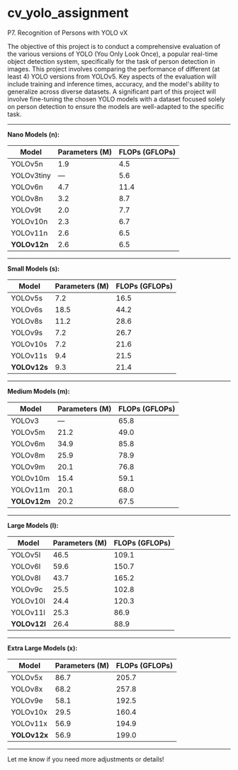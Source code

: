 # cv_yolo_assignment

P7. Recognition of Persons with YOLO vX

The objective of this project is to conduct a comprehensive evaluation of the various versions of YOLO (You Only Look Once), a popular real-time object detection system, specifically for the task of person detection in images. This project involves comparing the performance of different (at least 4) YOLO versions from YOLOv5. Key aspects of the evaluation will include training and inference times, accuracy, and the model's ability to generalize across diverse datasets. A significant part of this project will involve fine-tuning the chosen YOLO models with a dataset focused solely on person detection to ensure the models are well-adapted to the specific task.

---

**Nano Models (n):**

| Model      | Parameters (M) | FLOPs (GFLOPs) |
|------------|----------------|----------------|
| YOLOv5n    | 1.9            | 4.5            |
| YOLOv3tiny | —              | 5.6            |
| YOLOv6n    | 4.7            | 11.4           |
| YOLOv8n    | 3.2            | 8.7            |
| YOLOv9t    | 2.0            | 7.7            |
| YOLOv10n   | 2.3            | 6.7            |
| YOLOv11n   | 2.6            | 6.5            |
| **YOLOv12n** | 2.6          | 6.5            |

---

**Small Models (s):**

| Model      | Parameters (M) | FLOPs (GFLOPs) |
|------------|----------------|----------------|
| YOLOv5s    | 7.2            | 16.5           |
| YOLOv6s    | 18.5           | 44.2           |
| YOLOv8s    | 11.2           | 28.6           |
| YOLOv9s    | 7.2            | 26.7           |
| YOLOv10s   | 7.2            | 21.6           |
| YOLOv11s   | 9.4            | 21.5           |
| **YOLOv12s** | 9.3          | 21.4           |

---

**Medium Models (m):**

| Model      | Parameters (M) | FLOPs (GFLOPs) |
|------------|----------------|----------------|
| YOLOv3     | —              | 65.8           |
| YOLOv5m    | 21.2           | 49.0           |
| YOLOv6m    | 34.9           | 85.8           |
| YOLOv8m    | 25.9           | 78.9           |
| YOLOv9m    | 20.1           | 76.8           |
| YOLOv10m   | 15.4           | 59.1           |
| YOLOv11m   | 20.1           | 68.0           |
| **YOLOv12m** | 20.2         | 67.5           |

---

**Large Models (l):**

| Model      | Parameters (M) | FLOPs (GFLOPs) |
|------------|----------------|----------------|
| YOLOv5l    | 46.5           | 109.1          |
| YOLOv6l    | 59.6           | 150.7          |
| YOLOv8l    | 43.7           | 165.2          |
| YOLOv9c    | 25.5           | 102.8          |
| YOLOv10l   | 24.4           | 120.3          |
| YOLOv11l   | 25.3           | 86.9           |
| **YOLOv12l** | 26.4         | 88.9           |

---

**Extra Large Models (x):**

| Model      | Parameters (M) | FLOPs (GFLOPs) |
|------------|----------------|----------------|
| YOLOv5x    | 86.7           | 205.7          |
| YOLOv8x    | 68.2           | 257.8          |
| YOLOv9e    | 58.1           | 192.5          |
| YOLOv10x   | 29.5           | 160.4          |
| YOLOv11x   | 56.9           | 194.9          |
| **YOLOv12x** | 56.9         | 199.0          |

---

Let me know if you need more adjustments or details!
